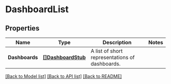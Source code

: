 # DashboardList

## Properties

Name | Type | Description | Notes
------------ | ------------- | ------------- | -------------
**Dashboards** | [**[]DashboardStub**](DashboardStub.md) | A list of short representations of dashboards. | 

[[Back to Model list]](../README.md#documentation-for-models) [[Back to API list]](../README.md#documentation-for-api-endpoints) [[Back to README]](../README.md)


